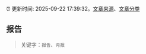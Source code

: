 :alarm_clock: 更新时间: 2025-09-22 17:39:32。[文章来源](/README.md)、[文章分类](/TAGS.md)

## 报告


> 关键字：`报告`、`月报`



